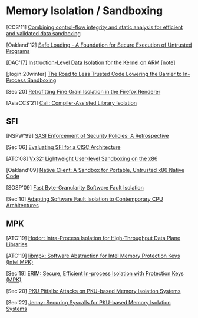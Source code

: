 # Memory Isolation / Sandboxing

[CCS'11] [Combining control-flow integrity and static analysis for efficient and
validated data sandboxing](https://dash.harvard.edu/bitstream/handle/1/9943234/Zeng_CombiningControlFlow.pdf?sequence=1&isAllowed=y)

[Oakland'12] [Safe Loading - A Foundation for Secure Execution of Untrusted
Programs](http://hexhive.epfl.ch/publications/files/12Oakland.pdf) 

[DAC'17] [Instruction-Level Data Isolation for the Kernel on
ARM](https://dl.acm.org/citation.cfm?id=3062267)
[[note](../notes/mem_safety/safe_impl/2017-ILDI-DAC17.md)]

[;login:20winter] [The Road to Less Trusted Code Lowering the Barrier to
In-Process Sandboxing](https://www.usenix.org/system/files/login/articles/login_winter20_04_garfinkel-tal.pdf)

[Sec'20] [Retrofitting Fine Grain Isolation in the Firefox Renderer](https://cseweb.ucsd.edu/~dstefan/pubs/narayan:2020:rlbox.pdf)

[AsiaCCS'21] [Cali: Compiler-Assisted Library
Isolation](https://publications.cispa.saarland/3382/1/CALI_compiler_assisted_library_isolation.pdf)

## SFI
[NSPW'99] [SASI Enforcement of Security Policies: A
Retrospective](https://www.cs.cornell.edu/fbs/publications/sasiNSPW.ps)

[Sec'06] [Evaluating SFI for a CISC
Architecture](http://groups.csail.mit.edu/pag/pubs/pittsfield-usenix2006.pdf)

[ATC'08] [Vx32: Lightweight User-level Sandboxing on the
x86](https://www.usenix.org/legacy/events/usenix08/tech/full_papers/ford/ford.pdf)

[Oakland'09] [Native Client: A Sandbox for Portable, Untrusted x86 Native
Code](https://static.googleusercontent.com/media/research.google.com/en//pubs/archive/34913.pdf)

[SOSP'09] [Fast Byte-Granularity Software Fault
Isolation](https://www.sigops.org/s/conferences/sosp/2009/papers/castro-sosp09.pdf)

[Sec'10] [Adapting Software Fault Isolation to Contemporary CPU
Architectures](https://www.usenix.org/legacy/events/sec10/tech/full_papers/Sehr.pdf)

## MPK
[ATC'19] [Hodor: Intra-Process Isolation for High-Throughput Data Plane
Libraries](https://www.usenix.org/system/files/atc19-hedayati-hodor.pdf)

[ATC'19] [libmpk: Software Abstraction for Intel Memory Protection Keys (Intel
MPK)](https://www.usenix.org/system/files/atc19-park-soyeon.pdf)

[Sec'19] [ERIM: Secure, Efficient In-process Isolation with Protection Keys
(MPK)](https://www.usenix.org/system/files/sec19-vahldiek-oberwagner_0.pdf)

[Sec'20] [PKU Pitfalls: Attacks on PKU-based Memory Isolation
Systems](https://www.usenix.org/conference/usenixsecurity20/presentation/connor)

[Sec'22] [Jenny: Securing Syscalls for PKU-based Memory Isolation
Systems](https://www.usenix.org/system/files/sec22summer_schrammel.pdf)
